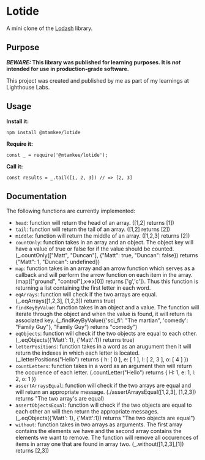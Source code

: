 # Lotide

A mini clone of the [Lodash](https://lodash.com) library.

## Purpose

**_BEWARE:_ This library was published for learning purposes. It is _not_ intended for use in production-grade software.**

This project was created and published by me as part of my learnings at Lighthouse Labs. 

## Usage

**Install it:**

`npm install @mtamkee/lotide`

**Require it:**

`const _ = require('@mtamkee/lotide');`

**Call it:**

`const results = _.tail([1, 2, 3]) // => [2, 3]`

## Documentation

The following functions are currently implemented:

* `head`: function will return the head of an array. ([1,2] returns [1])
* `tail`: function will return the tail of an array. ([1,2] returns [2])
* `middle`: function will return the middle of an array. ([1,2,3] returns [2])
* `countOnly`: function takes in an array and an object. The object key will have a value of true or false for if the value should be counted. (_.countOnly(["Matt", "Duncan"], {"Matt": true, "Duncan": false}) returns {"Matt": 1, "Duncan": undefined})
* `map`: function takes in an array and an arrow function which serves as a callback and will perform the arrow function on each item in the array. (map(["ground", "control"],x=>x[0]) returns ['g','c']). Thus this function is returning a list containing the first letter in each word.
* `eqArrays`: function will check if the two arrays are equal. (_.eqArrays([1,2,3], [1,2,3]) returns true)
* `findKeyByValue`: function takes in an object and a value. The function will iterate through the object and when the value is found, it will return its associated key. (_.findKeyByValue({'sci_fi': "The martian", 'comedy': "Family Guy"}, "Family Guy") returns "comedy")
* `eqObjects`: function will check if the two objects are equal to each other. (_.eqObjects({'Matt': 1}, {'Matt':1}) returns true) 
* `letterPositions`: function takes in a word as an arugument then it will return the indexes in which each letter is located. (_.letterPositions("Hello") returns { h: [ 0 ], e: [ 1 ], l: [ 2, 3 ], o: [ 4 ] })
* `countLetters`: function takes in a word as an argument then will return the occurence of each letter. (.countLetter("Hello") returns { H: 1, e: 1, l: 2, o: 1 })
* `assertArraysEqual`: function will check if the two arrays are equal and will return an appropriate message. (./assertArraysEqual([1,2,3], [1,2,3]) returns "The two array's are equal)
* `assertObjectsEqual`: function will check if the two objects are equal to each other an will then return the appropriate messages. (_.eqObjects({'Matt': 1}, {'Matt':1}) returns "The two objects are equal") 
* `without`: function takes in two arrays as arguments. The first array contains the elements we have and the second array contains the elements we want to remove. The function will remove all occurences of items in array one that are found in array two. (_.without([1,2,3],[1]) returns [2,3])